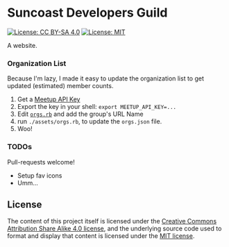 # Suncoast Developers Guild

[![License: CC BY-SA 4.0](https://img.shields.io/badge/License-CC%20BY--SA%204.0-lightgrey.svg)](https://creativecommons.org/licenses/by-sa/4.0/)
[![License: MIT](https://img.shields.io/badge/License-MIT-yellow.svg)](https://opensource.org/licenses/MIT)

A website.

### Organization List

Because I'm lazy, I made it easy to update the organization list to get updated (estimated) member counts.

1. Get a [Meetup API Key](https://secure.meetup.com/meetup_api/key/)
2. Export the key in your shell: `export MEETUP_API_KEY=...`
3. Edit [`orgs.rb`]('assets/orgs.rb') and add the group's URL Name
4. run `./assets/orgs.rb`, to update the `orgs.json` file.
5. Woo!

### TODOs

Pull-requests welcome!

- Setup fav icons
- Umm...

## License

The content of this project itself is licensed under the [Creative Commons Attribution Share Alike 4.0 license](https://creativecommons.org/licenses/by-sa/4.0/), and the underlying source code used to format and display that content is licensed under the [MIT license](http://opensource.org/licenses/mit-license.php).
